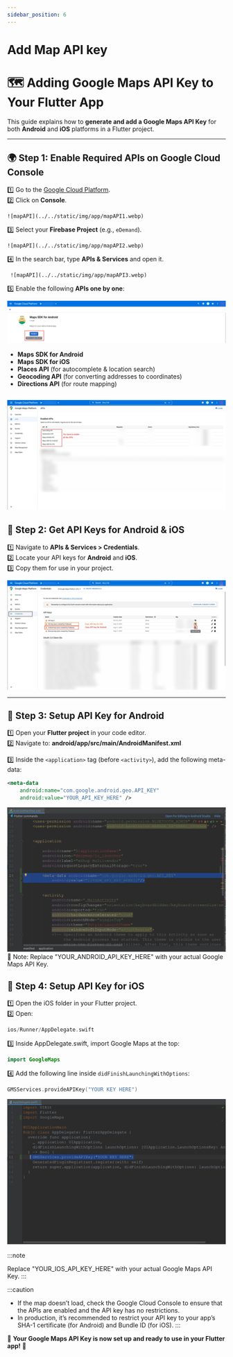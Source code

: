 ```yaml
---
sidebar_position: 6
---
```


# Add Map API key
<!-- How to Add Map API key -->

# 🗺️ Adding Google Maps API Key to Your Flutter App  

This guide explains how to **generate and add a Google Maps API Key** for both **Android** and **iOS** platforms in a Flutter project.  

---

## 🌍 **Step 1: Enable Required APIs on Google Cloud Console**  

1️⃣ Go to the [Google Cloud Platform](https://console.cloud.google.com/).  
2️⃣ Click on **Console**. 

    ![mapAPI](../../static/img/app/mapAPI1.webp) 

3️⃣ Select your **Firebase Project** (e.g., `eDemand`).  

    ![mapAPI](../../static/img/app/mapAPI2.webp) 

4️⃣ In the search bar, type **APIs & Services** and open it.  

     ![mapAPI](../../static/img/app/mapAPI3.webp)

5️⃣ Enable the following **APIs one by one**:

 ![mapAPI](../../static/img/app/mapAPI4.webp)

   - **Maps SDK for Android**  
   - **Maps SDK for iOS**  
   - **Places API** (for autocomplete & location search)  
   - **Geocoding API** (for converting addresses to coordinates)  
   - **Directions API** (for route mapping) 

 ![mapAPI](../../static/img/app/mapAPI5.webp)
---

## 🔑 **Step 2: Get API Keys for Android & iOS**           


1️⃣ Navigate to **APIs & Services > Credentials**.         
2️⃣ Locate your API keys for **Android** and **iOS**.         
3️⃣ Copy them for use in your project.   

 ![mapAPI](../../static/img/app/mapAPI6.webp)

---

## 🤖 **Step 3: Setup API Key for Android**  

1️⃣ Open your **Flutter project** in your code editor.  
2️⃣ Navigate to:  **android/app/src/main/AndroidManifest.xml**        

3️⃣ Inside the `<application>` tag (before `<activity>`), add the following meta-data:

```xml
<meta-data
    android:name="com.google.android.geo.API_KEY"
    android:value="YOUR_API_KEY_HERE" />
```
 ![mapAPI](../../static/img/app/mapAPI7.webp)
    🔹 Note: Replace "YOUR_ANDROID_API_KEY_HERE" with your actual Google Maps API Key.


## 🍏 Step 4: Setup API Key for iOS

1️⃣ Open the iOS folder in your Flutter project.      
2️⃣ Open:     

```swift
ios/Runner/AppDelegate.swift
```         
3️⃣ Inside AppDelegate.swift, import Google Maps at the top:

```swift
import GoogleMaps
```

4️⃣ Add the following line inside `didFinishLaunchingWithOptions`:

```swift
GMSServices.provideAPIKey("YOUR KEY HERE")
```
 ![mapAPI](../../static/img/app/mapAPI8.webp)

:::note

 Replace "YOUR_IOS_API_KEY_HERE" with your actual Google Maps API Key.
:::


:::caution

 - If the map doesn’t load, check the Google Cloud Console to ensure that the APIs are enabled and the API key has no restrictions.
 - In production, it’s recommended to restrict your API key to your app’s SHA-1 certificate (for Android) and Bundle ID (for iOS).
:::

🎉 **Your Google Maps API Key is now set up and ready to use in your Flutter app!** 🚀